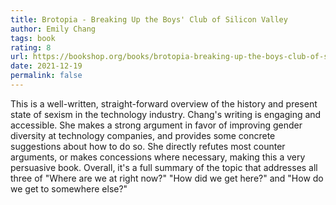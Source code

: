 ```yaml
---
title: Brotopia - Breaking Up the Boys' Club of Silicon Valley
author: Emily Chang
tags: book
rating: 8
url: https://bookshop.org/books/brotopia-breaking-up-the-boys-club-of-silicon-valley/9780525540175
date: 2021-12-19
permalink: false
---
```


This is a well-written, straight-forward overview of the history and present state of sexism in the technology industry. Chang's writing is engaging and accessible. She makes a strong argument in favor of improving gender diversity at technology companies, and provides some concrete suggestions about how to do so. She directly refutes most counter arguments, or makes concessions where necessary, making this a very persuasive book. Overall, it's a full summary of the topic that addresses all three of "Where are we at right now?" "How did we get here?" and "How do we get to somewhere else?"